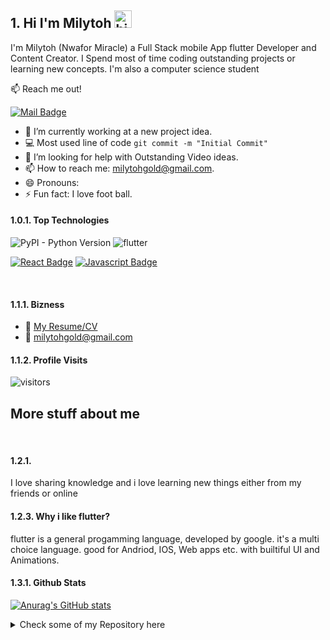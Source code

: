 ## 1. Hi I'm Milytoh <img src="https://user-images.githubusercontent.com/1303154/88677602-1635ba80-d120-11ea-84d8-d263ba5fc3c0.gif" width="28px" alt="hi">

I'm Milytoh (Nwafor Miracle) a Full Stack mobile App flutter Developer and Content Creator. I Spend most of time coding outstanding projects or learning new concepts. I'm also a computer science student

:mailbox: Reach me out!

 [![Mail Badge](https://img.shields.io/badge/-milytoh-c0392b?style=flat&labelColor=c0392b&logo=gmail&logoColor=white)](milytohgold@gmail.com)
 

<!-- TODO: Add last video link -->

- 🔭 I’m currently working at a new project idea.
- :computer: Most used line of code `git commit -m "Initial Commit"`
- 🤔 I’m looking for help with Outstanding Video ideas.
- 📫 How to reach me: milytohgold@gmail.com.
- 😄 Pronouns: 
- ⚡ Fun fact: I love foot ball.

#### 1.0.1. Top Technologies

<!-- TODO: Make technologies links takes you to repositories -->
![PyPI - Python Version](https://img.shields.io/pypi/pyversions/flutter?color=c&logoColor=c?style=for-the-badge&logo=python)
![flutter](https://img.shields.io/badge/Flutter-Flutter-green)

[![React Badge](https://img.shields.io/badge/-React-61DBFB?style=for-the-badge&labelColor=black&logo=react&logoColor=61DBFB)](#) [![Javascript Badge](https://img.shields.io/badge/-Javascript-F0DB4F?style=for-the-badge&labelColor=black&logo=javascript&logoColor=F0DB4F)](#)


<br />

#### 1.1.1. Bizness
- :paperclip: [My Resume/CV](https://github.com/milytoh)
- :email: milytohgold@gmail.com


#### 1.1.2. Profile Visits 

![visitors](https://visitor-badge.glitch.me/badge?page_id=milytoh.milytoh)

  ## More stuff about me

<br >

#### 1.2.1.

I love sharing knowledge and i love learning new things either from my friends or online

#### 1.2.3. Why i like flutter?

flutter is a general progamming language, developed by google.
it's a multi choice language. good for Andriod, IOS, Web apps etc.
with builtiful UI and Animations.


#### 1.3.1. Github Stats
[![Anurag's GitHub stats](https://github-readme-stats.vercel.app/api?username=milytoh&show_icons=true&hide=contrib,prs&theme=highcontrast)
](https://github.com/anuraghazra/github-readme-stats)




<details>
<summary>
  Check some of my Repository here
</summary>


 [MI Card](https://github.com/milytoh/mi_card)

 [BMI Calculator](https://github.com/milytoh/BMI_Calculator)

 [Dweather](https://github.com/milytoh/Dweather)

 [African Time](https://github.com/milytoh/African_time_app)
</details>